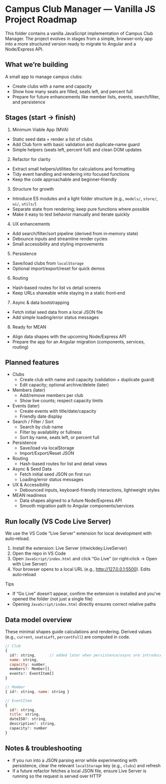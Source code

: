 # Campus Club Manager — Vanilla JS Project Roadmap

This folder contains a vanilla JavaScript implementation of Campus Club Manager. The project evolves in stages from a simple, browser‑only app into a more structured version ready to migrate to Angular and a Node/Express API.

## What we’re building

A small app to manage campus clubs:

- Create clubs with a name and capacity
- Show how many seats are filled, seats left, and percent full
- Prepare for future enhancements like member lists, events, search/filter, and persistence

## Stages (start → finish)

1. Minimum Viable App (MVA)

- Static seed data + render a list of clubs
- Add Club form with basic validation and duplicate‑name guard
- Simple helpers (seats left, percent full) and clean DOM updates

2. Refactor for clarity

- Extract small helpers/utilities for calculations and formatting
- Tidy event handling and rendering into focused functions
- Keep the code approachable and beginner‑friendly

3. Structure for growth

- Introduce ES modules and a light folder structure (e.g., `models/`, `store/`, `ui/`, `utils/`)
- Separate state from rendering; keep pure functions where possible
- Make it easy to test behavior manually and iterate quickly

4. UX enhancements

- Add search/filter/sort pipeline (derived from in‑memory state)
- Debounce inputs and streamline render cycles
- Small accessibility and styling improvements

5. Persistence

- Save/load clubs from `localStorage`
- Optional import/export/reset for quick demos

6. Routing

- Hash‑based routes for list vs detail screens
- Keep URLs shareable while staying in a static front‑end

7. Async & data bootstrapping

- Fetch initial seed data from a local JSON file
- Add simple loading/error status messages

8. Ready for MEAN

- Align data shapes with the upcoming Node/Express API
- Prepare the app for an Angular migration (components, services, routing)

## Planned features

- Clubs
  - Create club with name and capacity (validation + duplicate guard)
  - Edit capacity; optional archive/delete (later)
- Members (later)
  - Add/remove members per club
  - Show live counts; respect capacity limits
- Events (later)
  - Create events with title/date/capacity
  - Friendly date display
- Search / Filter / Sort
  - Search by club name
  - Filter by availability or fullness
  - Sort by name, seats left, or percent full
- Persistence
  - Save/load via localStorage
  - Import/Export/Reset JSON
- Routing
  - Hash-based routes for list and detail views
- Async & Seed Data
  - Fetch initial seed JSON on first run
  - Loading/error status messages
- UX & Accessibility
  - Debounced inputs, keyboard-friendly interactions, lightweight styles
- MEAN readiness
  - Data shapes aligned to a future Node/Express API
  - Smooth migration path to Angular components/services

## Run locally (VS Code Live Server)

We use the VS Code “Live Server” extension for local development with auto‑reload.

1. Install the extension: Live Server (ritwickdey.LiveServer)
2. Open the repo in VS Code
3. Open `JavaScript/index.html` and click “Go Live” (or right‑click → Open with Live Server)
4. Your browser opens to a local URL (e.g., http://127.0.0.1:5500). Edits auto‑reload

Tips

- If “Go Live” doesn’t appear, confirm the extension is installed and you’ve opened the folder (not just a single file)
- Opening `JavaScript/index.html` directly ensures correct relative paths

## Data model overview

These minimal shapes guide calculations and rendering. Derived values (e.g., `current`, `seatsLeft`, `percentFull`) are computed in code.

```js
// Club
{
  id?: string,      // added later when persistence/async are introduced
  name: string,
  capacity: number,
  members?: Member[],
  events?: EventItem[]
}

// Member
{ id?: string, name: string }

// EventItem
{
  id?: string,
  title: string,
  dateISO?: string,
  description?: string,
  capacity?: number
}
```

## Notes & troubleshooting

- If you run into a JSON parsing error while experimenting with persistence, clear the relevant `localStorage` key (e.g., `clubs`) and refresh
- If a future refactor fetches a local JSON file, ensure Live Server is running so the request is served over HTTP
